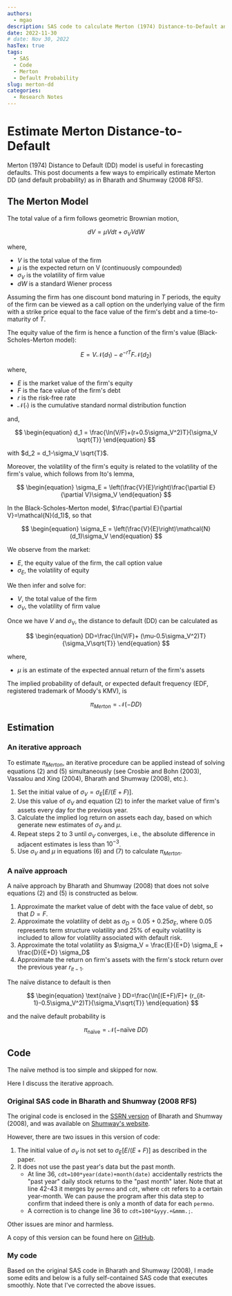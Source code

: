 ```yaml
---
authors:
  - mgao
description: SAS code to calculate Merton (1974) Distance-to-Default and default probability as in Bharath and Shumway (2008 RFS).
date: 2022-11-30
# date: Nov 30, 2022
hasTex: true
tags:
  - SAS
  - Code
  - Merton
  - Default Probability
slug: merton-dd
categories:
  - Research Notes
---
```


# Estimate Merton Distance-to-Default

Merton (1974) Distance to Default (DD) model is useful in forecasting defaults. This post documents a few ways to empirically estimate Merton DD (and default probability) as in Bharath and Shumway (2008 RFS).

<!-- more -->

## The Merton Model

The total value of a firm follows geometric Brownian motion,

$$
\begin{equation}
dV = \mu Vdt+\sigma_V VdW
\end{equation}
$$

where,

- $V$ is the total value of the firm
- $\mu$ is the expected return on V (continuously compounded)
- $\sigma_V$ is the volatility of firm value
- $dW$ is a standard Wiener process

Assuming the firm has one discount bond maturing in $T$ periods, the equity of the firm can be viewed as a call option on the underlying value of the firm with a strike price equal to the face value of the firm's debt and a time-to-maturity of $T$.

The equity value of the firm is hence a function of the firm's value (Black-Scholes-Merton model):

$$
\begin{equation}
E=V\mathcal{N}(d_1)-e^{-rT}F\mathcal{N}(d_2)
\end{equation}
$$

where,

- $E$ is the market value of the firm's equity
- $F$ is the face value of the firm's debt
- $r$ is the risk-free rate
- $\mathcal{N}(\cdot)$ is the cumulative standard normal distribution function

and,

$$
\begin{equation}
d_1 = \frac{\ln(V/F)+(r+0.5\sigma_V^2)T}{\sigma_V \sqrt{T}}
\end{equation}
$$

with $d_2 = d_1-\sigma_V \sqrt{T}$.

Moreover, the volatility of the firm's equity is related to the volatility of the firm's value, which follows from Ito's lemma,

$$
\begin{equation}
\sigma_E = \left(\frac{V}{E}\right)\frac{\partial E}{\partial V}\sigma_V
\end{equation}
$$

In the Black-Scholes-Merton model, $\frac{\partial E}{\partial V}=\mathcal{N}(d_1)$, so that

$$
\begin{equation}
\sigma_E = \left(\frac{V}{E}\right)\mathcal{N}(d_1)\sigma_V
\end{equation}
$$

We observe from the market:

- $E$, the equity value of the firm, the call option value
- $\sigma_E$, the volatility of equity

We then infer and solve for:

- $V$, the total value of the firm
- $\sigma_V$, the volatility of firm value

Once we have $V$ and $\sigma_V$, the distance to default (DD) can be calculated as

$$
\begin{equation}
DD=\frac{\ln(V/F)+ (\mu-0.5\sigma_V^2)T}{\sigma_V\sqrt{T}} 
\end{equation}
$$

where,

- $\mu$ is an estimate of the expected annual return of the firm's assets

The implied probability of default, or expected default frequency (EDF, registered trademark of Moody's KMV), is

$$
\begin{equation}
\pi_{Merton} = \mathcal{N}\left(-DD\right)
\end{equation}
$$

## Estimation

### An iterative approach

To estimate $\pi_{Merton}$, an iterative procedure can be applied instead of solving equations (2) and (5) simultaneously (see Crosbie and Bohn (2003), Vassalou and Xing (2004), Bharath and Shumway (2008), etc.).

1. Set the initial value of $\sigma_V=\sigma_E[E/(E+F)]$.
2. Use this value of $\sigma_V$ and equation (2) to infer the market value of firm's assets every day for the previous year.
3. Calculate the implied log return on assets each day, based on which generate new estimates of $\sigma_V$ and $\mu$.
4. Repeat steps 2 to 3 until $\sigma_V$ converges, i.e., the absolute difference in adjacent estimates is less than $10^{-3}$.
5. Use $\sigma_V$ and $\mu$ in equations (6) and (7) to calculate $\pi_{Merton}$.

### A naïve approach

A naïve approach by Bharath and Shumway (2008) that does not solve equations (2) and (5) is constructed as below.

1. Approximate the market value of debt with the face value of debt, so that $D=F$.
2. Approximate the volatility of debt as $\sigma_D=0.05+0.25\sigma_E$, where 0.05 represents term structure volatility and 25\% of equity volatility is included to allow for volatility associated with default risk.
3. Approximate the total volatility as $\sigma_V = \frac{E}{E+D} \sigma_E + \frac{D}{E+D} \sigma_D$
4. Approximate the return on firm's assets with the firm's stock return over the previous year $r_{it-1}$.

The naïve distance to default is then

$$
\begin{equation}
\text{naïve } DD=\frac{\ln[(E+F)/F]+ (r_{it-1}-0.5\sigma_V^2)T}{\sigma_V\sqrt{T}}
\end{equation}
$$

and the naïve default probability is

$$
\begin{equation}
\pi_{\text{naïve}} = \mathcal{N}(-\text{naïve } DD)
\end{equation}
$$

## Code

The naïve method is too simple and skipped for now. 

Here I discuss the iterative approach.

### Original SAS code in Bharath and Shumway (2008 RFS)

The original code is enclosed in the [SSRN version](https://ssrn.com/abstract=637342) of Bharath and Shumway (2008), and was available on [Shumway's website](http://www-personal.umich.edu/~shumway/papers.dir/nuiter99_print.sas).

However, there are two issues in this version of code:

1. The initial value of $\sigma_V$ is not set to $\sigma_E[E/(E+F)]$ as described in the paper.
2. It does not use the past year's data but the past month.
   - At line 36, `cdt=100*year(date)+month(date)` accidentally restricts the "past year" daily stock returns to the "past month" later. Note that at line 42-43 it merges by `permno` and `cdt`, where `cdt` refers to a certain year-month. We can pause the program after this data step to confirm that indeed there is only a month of data for each `permno`.
   - A correction is to change line 36 to `cdt=100*&yyy.+&mmm.;`.

Other issues are minor and harmless.

A copy of this version can be found here on [GitHub](https://gist.github.com/mgao6767/12e3d99cd1bc55eee42bbe57d87fa042).

### My code

Based on the original SAS code in Bharath and Shumway (2008), I made some edits and below is a fully self-contained SAS code that executes smoothly. Note that I've corrected the above issues.

<script src="https://gist.github.com/mgao6767/1ae3cf6f8b38dd001d0cf7b6850d29a3.js"></script>
